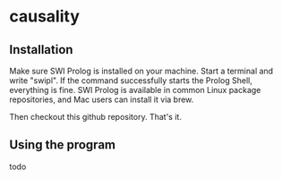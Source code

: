 # causality

## Installation

Make sure SWI Prolog is installed on your machine. Start a terminal and write "swipl". If the command successfully starts the Prolog Shell, everything is fine. SWI Prolog is available in common Linux package repositories, and Mac users can install it via brew. 

Then checkout this github repository. That's it.

## Using the program

todo
